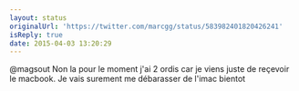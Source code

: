 ```yaml
---
layout: status
originalUrl: 'https://twitter.com/marcgg/status/583982401820426241'
isReply: true
date: 2015-04-03 13:20:29
---
```


@magsout Non la pour le moment j'ai 2 ordis car je viens juste de reçevoir le macbook. Je vais surement me débarasser de l'imac bientot
